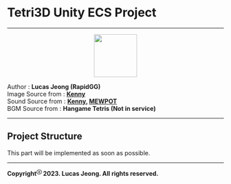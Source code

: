 ﻿# Tetri3D Unity ECS Project
      
***
<center><img src="https://avatars.githubusercontent.com/u/16358105?v=4" height="100"/></center>   

Author : __Lucas Jeong (RapidGG)__   
Image Source from : __[Kenny](https://kenney.nl/)__   
Sound Source from : __[Kenny](https://kenney.nl/), [MEWPOT](https://www.mewpot.com/)__   
BGM Source from : __Hangame Tetris (Not in service)__
***
## Project Structure   
This part will be implemented as soon as possible.
***
__Copyright<sup>ⓒ</sup> 2023. Lucas Jeong. All rights reserved.__
